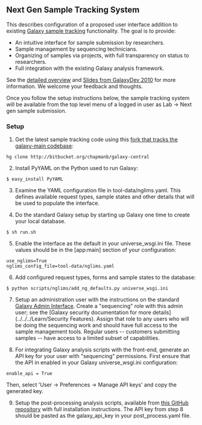 ## Next Gen Sample Tracking System

This describes configuration of a proposed user interface addition to existing [Galaxy sample tracking](http://main.g2.bx.psu.edu/u/rkchak/p/sts) functionality. The goal is to provide:

* An intuitive interface for sample submission by researchers.
* Sample management by sequencing technicians. 
* Organizing of samples via projects, with full transparency on status to researchers.
* Full integration with the existing Galaxy analysis framework.

See the [detailed overview](http://bcbio.wordpress.com/2011/01/11/next-generation-sequencing-information-management-and-analysis-system-for-galaxy/) and [Slides from GalaxyDev 2010](http://www.slideshare.net/chapmanb/nextgeneration-sequencing-request-management-system-in-galaxy) for more information. We welcome your feedback and thoughts.

Once you follow the setup instructions below, the sample tracking system will be available from the top level menu of a logged in user as Lab -> Next gen sample submission.

### Setup

1. Get the latest sample tracking code using this [fork that tracks the galaxy-main codebase](http://bitbucket.org/chapmanb/galaxy-central):

```
hg clone http://bitbucket.org/chapmanb/galaxy-central
```


2. Install PyYAML on the Python used to run Galaxy:

```
$ easy_install PyYAML
```


3. Examine the YAML configuration file in tool-data/nglims.yaml. This defines available request types, sample states and other details that will be used to populate the interface.

4. Do the standard Galaxy setup by starting up Galaxy one time to create your local database.

```
$ sh run.sh
```


5. Enable the interface as the default in your universe_wsgi.ini file. These values should be in the [app:main] section of your configuration:

```
use_nglims=True
nglims_config_file=tool-data/nglims.yaml
```


6. Add configured request types, forms and sample states to the database:

```
$ python scripts/nglims/add_ng_defaults.py universe_wsgi.ini
```


7. Setup an administration user with the instructions on the standard [Galaxy Admin Interface](../../../Admin/Interface). Create a "sequencing" role with this admin user; see the [Galaxy security documentation for more details](../../../Learn/Security Features). Assign that role to any users who will be doing the sequencing work and should have full access to the sample management tools. Regular users -- customers submitting samples -- have access to a limited subset of capabilities.

8. For integrating Galaxy analysis scripts with the front-end, generate an API key for your user with "sequencing" permissions. First ensure that the API in enabled in your Galaxy universe_wsgi.ini configuration:

```
enable_api = True
```


Then, select 'User -> Preferences -> Manage API keys' and copy the generated key.

9. Setup the post-processing analysis scripts, available from [this GitHub repository](https://github.com/chapmanb/bcbb/tree/master/nextgen) with full installation instructions. The API key from step 8 should be pasted as the galaxy_api_key in your post_process.yaml file.
